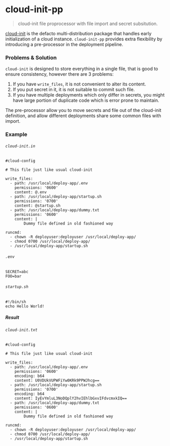 # cloud-init-pp
> cloud-init file proprocessor with file import and secret subsitution.

[cloud-init](http://cloudinit.readthedocs.io/en/latest/) is the defacto multi-distribution package that handles early initialization of a cloud instance.
`cloud-init-pp` provides extra flexibility by introducing a pre-processor in the deployment pipeline.

### Problems & Solution
`cloud-init` is designed to store everything in a single file, that is good to ensure consistency, however there are 3 problems:
1. If you have `write_files`, it is not convenient to alter its content.
2. If you put secret in it, it is not suitable to commit such file.
3. If you have multiple deployments which only differ in secrets, you might have large portion of duplicate code which is error prone to maintain.

The pre-processor allow you to move secrets and file out of the cloud-init definition, and allow different deployments share some common files with import.

### Example
###### `cloud-init.in`
```
#cloud-config

# This file just like usual cloud-init

write_files:
  - path: /usr/local/deploy-app/.env
    permissions: '0600'
    content: @.env
  - path: /usr/local/deploy-app/startup.sh
    permissions: '0700'
    content: @startup.sh
  - path: /usr/local/deploy-app/dummy.txt
    permissions: '0600'
    content: |
        Dummy file defined in old fashioned way

runcmd:
  - chown -R deployuser:deployuser /usr/local/deploy-app/
  - chmod 0700 /usr/local/deploy-app/
  - /usr/local/deploy-app/startup.sh
```
###### `.env`
```
SECRET=abc
FOO=bar
```
###### `startup.sh`
```
#!/bin/sh
echo Hello World!
```
##### Result
###### `cloud-init.txt`
```
#cloud-config

# This file just like usual cloud-init

write_files:
  - path: /usr/local/deploy-app/.env
    permissions: '0600'
    encoding: b64
    content: U0VDUkVUPWFiYw0KRk9PPWJhcg==
  - path: /usr/local/deploy-app/startup.sh
    permissions: '0700'
    encoding: b64
    content: IyEvYmluL3NoDQplY2hvIEhlbGxvIFdvcmxkIQ==
  - path: /usr/local/deploy-app/dummy.txt
    permissions: '0600'
    content: |
        Dummy file defined in old fashioned way

runcmd:
  - chown -R deployuser:deployuser /usr/local/deploy-app/
  - chmod 0700 /usr/local/deploy-app/
  - /usr/local/deploy-app/startup.sh
```
